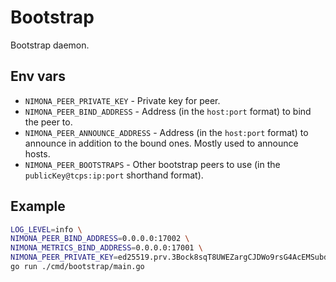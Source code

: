 # Bootstrap

Bootstrap daemon.

## Env vars

* `NIMONA_PEER_PRIVATE_KEY` - Private key for peer.
* `NIMONA_PEER_BIND_ADDRESS` - Address (in the `host:port` format) to bind the
  peer to.
* `NIMONA_PEER_ANNOUNCE_ADDRESS` - Address (in the `host:port` format) to
  announce in addition to the bound ones. Mostly used to announce hosts.
* `NIMONA_PEER_BOOTSTRAPS` - Other bootstrap peers to use
  (in the `publicKey@tcps:ip:port` shorthand format).

## Example

```sh
LOG_LEVEL=info \
NIMONA_PEER_BIND_ADDRESS=0.0.0.0:17002 \
NIMONA_METRICS_BIND_ADDRESS=0.0.0.0:17001 \
NIMONA_PEER_PRIVATE_KEY=ed25519.prv.3Bock8sqT8UWEZargCJDWo9rsG4AcEMSubdm6fHLRxR4d5S41UVmUYLQSc9qjHkKPiaobE8JEaY6Bo4YJqnEG8Y9 \
go run ./cmd/bootstrap/main.go
```
